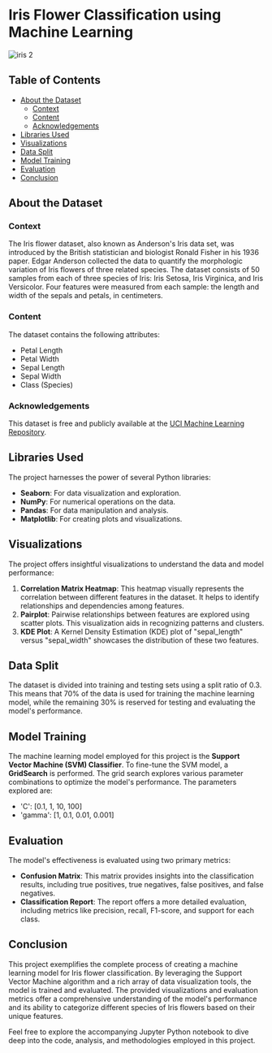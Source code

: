 # Iris Flower Classification using Machine Learning


![iris 2](https://github.com/ishikawa-yui/Iris_flower_dataset_ML/assets/71602299/91814c99-d302-4ede-a192-cd1a8a8eae0f)


## Table of Contents
- [About the Dataset](#about-the-dataset)
  - [Context](#context)
  - [Content](#content)
  - [Acknowledgements](#acknowledgements)
- [Libraries Used](#libraries-used)
- [Visualizations](#visualizations)
- [Data Split](#data-split)
- [Model Training](#model-training)
- [Evaluation](#evaluation)
- [Conclusion](#conclusion)

## About the Dataset

### Context
The Iris flower dataset, also known as Anderson's Iris data set, was introduced by the British statistician and biologist Ronald Fisher in his 1936 paper. Edgar Anderson collected the data to quantify the morphologic variation of Iris flowers of three related species. The dataset consists of 50 samples from each of three species of Iris: Iris Setosa, Iris Virginica, and Iris Versicolor. Four features were measured from each sample: the length and width of the sepals and petals, in centimeters.

### Content
The dataset contains the following attributes:
- Petal Length
- Petal Width
- Sepal Length
- Sepal Width
- Class (Species)

### Acknowledgements
This dataset is free and publicly available at the [UCI Machine Learning Repository](https://archive.ics.uci.edu/ml/datasets/iris).

## Libraries Used

The project harnesses the power of several Python libraries:
- **Seaborn**: For data visualization and exploration.
- **NumPy**: For numerical operations on the data.
- **Pandas**: For data manipulation and analysis.
- **Matplotlib**: For creating plots and visualizations.

## Visualizations

The project offers insightful visualizations to understand the data and model performance:
1. **Correlation Matrix Heatmap**: This heatmap visually represents the correlation between different features in the dataset. It helps to identify relationships and dependencies among features.
2. **Pairplot**: Pairwise relationships between features are explored using scatter plots. This visualization aids in recognizing patterns and clusters.
3. **KDE Plot**: A Kernel Density Estimation (KDE) plot of "sepal_length" versus "sepal_width" showcases the distribution of these two features.

## Data Split

The dataset is divided into training and testing sets using a split ratio of 0.3. This means that 70% of the data is used for training the machine learning model, while the remaining 30% is reserved for testing and evaluating the model's performance.

## Model Training

The machine learning model employed for this project is the **Support Vector Machine (SVM) Classifier**. To fine-tune the SVM model, a **GridSearch** is performed. The grid search explores various parameter combinations to optimize the model's performance. The parameters explored are:
- 'C': [0.1, 1, 10, 100]
- 'gamma': [1, 0.1, 0.01, 0.001]

## Evaluation

The model's effectiveness is evaluated using two primary metrics:
- **Confusion Matrix**: This matrix provides insights into the classification results, including true positives, true negatives, false positives, and false negatives.
- **Classification Report**: The report offers a more detailed evaluation, including metrics like precision, recall, F1-score, and support for each class.

## Conclusion

This project exemplifies the complete process of creating a machine learning model for Iris flower classification. By leveraging the Support Vector Machine algorithm and a rich array of data visualization tools, the model is trained and evaluated. The provided visualizations and evaluation metrics offer a comprehensive understanding of the model's performance and its ability to categorize different species of Iris flowers based on their unique features.

Feel free to explore the accompanying Jupyter Python notebook to dive deep into the code, analysis, and methodologies employed in this project.
